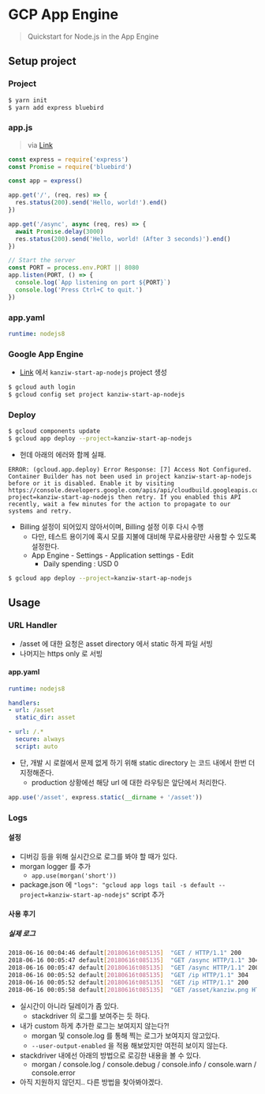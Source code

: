 # GCP App Engine

> Quickstart for Node.js in the App Engine



## Setup project

### Project

```bash
$ yarn init
$ yarn add express bluebird
```

### app.js

> via [Link](https://github.com/GoogleCloudPlatform/nodejs-docs-samples/blob/master/appengine/hello-world/standard/app.js)

```javascript
const express = require('express')
const Promise = require('bluebird')

const app = express()

app.get('/', (req, res) => {
  res.status(200).send('Hello, world!').end()
})

app.get('/async', async (req, res) => {
  await Promise.delay(3000)
  res.status(200).send('Hello, world! (After 3 seconds)').end()
})

// Start the server
const PORT = process.env.PORT || 8080
app.listen(PORT, () => {
  console.log(`App listening on port ${PORT}`)
  console.log('Press Ctrl+C to quit.')
})
```

### app.yaml

```yaml
runtime: nodejs8
```

### Google App Engine

* [Link](https://console.cloud.google.com/cloud-resource-manager) 에서 `kanziw-start-ap-nodejs` project 생성

```bash
$ gcloud auth login
$ gcloud config set project kanziw-start-ap-nodejs
```

### Deploy

```bash
$ gcloud components update
$ gcloud app deploy --project=kanziw-start-ap-nodejs
```

* 헌데 아래의 에러와 함께 실패.

```
ERROR: (gcloud.app.deploy) Error Response: [7] Access Not Configured. Container Builder has not been used in project kanziw-start-ap-nodejs before or it is disabled. Enable it by visiting https://console.developers.google.com/apis/api/cloudbuild.googleapis.com/overview?project=kanziw-start-ap-nodejs then retry. If you enabled this API recently, wait a few minutes for the action to propagate to our systems and retry.
```

* Billing 설정이 되어있지 않아서이며, Billing 설정 이후 다시 수행
  * 다만, 테스트 용이기에 혹시 모를 지불에 대비해 무료사용량만 사용할 수 있도록 설정한다.
  * App Engine - Settings - Application settings - Edit
    * Daily spending : USD 0

```bash
$ gcloud app deploy --project=kanziw-start-ap-nodejs
```



## Usage

### URL Handler

* /asset 에 대한 요청은 asset directory 에서 static 하게 파일 서빙
* 나머지는 https only 로 서빙

#### app.yaml

```yaml
runtime: nodejs8

handlers:
- url: /asset
  static_dir: asset

- url: /.*
  secure: always
  script: auto
```

* 단, 개발 시 로컬에서 문제 없게 하기 위해 static directory 는 코드 내에서 한번 더 지정해준다.
  * production 상황에선 해당 url 에 대한 라우팅은 앞단에서 처리한다.

```javascript
app.use('/asset', express.static(__dirname + '/asset'))
```



### Logs

#### 설정

* 디버깅 등을 위해 실시간으로 로그를 봐야 할 때가 있다.
* morgan logger 를 추가
  * `app.use(morgan('short'))`
* package.json 에 `"logs": "gcloud app logs tail -s default --project=kanziw-start-ap-nodejs"` script 추가

#### 사용 후기

##### 실제 로그

```bash
2018-06-16 00:04:46 default[20180616t085135]  "GET / HTTP/1.1" 200
2018-06-16 00:05:47 default[20180616t085135]  "GET /async HTTP/1.1" 304
2018-06-16 00:05:47 default[20180616t085135]  "GET /async HTTP/1.1" 200
2018-06-16 00:05:52 default[20180616t085135]  "GET /ip HTTP/1.1" 304
2018-06-16 00:05:52 default[20180616t085135]  "GET /ip HTTP/1.1" 200
2018-06-16 00:05:58 default[20180616t085135]  "GET /asset/kanziw.png HTTP/1.1" 304
```

* 실시간이 아니라 딜레이가 좀 있다.
  * stackdriver 의 로그를 보여주는 듯 하다.
* 내가 custom 하게 추가한 로그는 보여지지 않는다?!
  * morgan 및 console.log 를 통해 찍는 로그가 보여지지 않고있다.
  * `--user-output-enabled` 을 적용 해보았지만 여전히 보이지 않는다.
* stackdriver 내에선 아래의 방법으로 로깅한 내용을 볼 수 있다.
  * morgan / console.log / console.debug / console.info / console.warn / console.error
* 아직 지원하지 않던지.. 다른 방법을 찾아봐야겠다.

